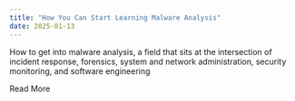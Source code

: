 ```yaml
---
title: "How You Can Start Learning Malware Analysis"
date: 2025-01-13
---
```


​How to get into malware analysis, a field that sits at the intersection of incident response, forensics, system and network administration, security monitoring, and software engineering 

​Read More
